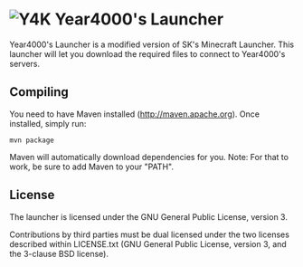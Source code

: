 ![Y4K](http://www.year4000.net/logo_square.png)
Year4000's Launcher
=======================

Year4000's Launcher is a modified version of SK's Minecraft Launcher.
This launcher will let you download the required files to connect to Year4000's servers.


Compiling
---------

You need to have Maven installed (http://maven.apache.org). Once installed,
simply run:

    mvn package

Maven will automatically download dependencies for you. Note: For that to work,
be sure to add Maven to your "PATH".


License
-------

The launcher is licensed under the GNU General Public License, version 3.

Contributions by third parties must be dual licensed under the two licenses
described within LICENSE.txt (GNU General Public License, version 3, and the
3-clause BSD license).

